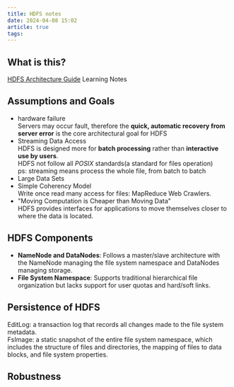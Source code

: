 ```yaml
---
title: HDFS notes
date: 2024-04-08 15:02
article: true
tags: 
---
```


## What is this?
[HDFS Architecture Guide](https://hadoop.apache.org/docs/r1.2.1/hdfs_design.html) Learning Notes

## Assumptions and Goals
- hardware failure  
Servers may occur fault, therefore the **quick, automatic recovery from server error** is the core architectural goal for HDFS
- Streaming Data Access  
HDFS is designed more for **batch processing** rather than **interactive use by users**.  
HDFS not follow all *POSIX* standards(a standard for files operation)  
ps: streaming means process the whole file, from batch to batch
- Large Data Sets
- Simple Coherency Model  
Write once read many access for files: MapReduce Web Crawlers.
- "Moving Computation is Cheaper than Moving Data"  
HDFS provides interfaces for applications to move themselves closer to where the data is located.

## HDFS Components
- **NameNode and DataNodes**: Follows a master/slave architecture with the NameNode managing the file system namespace and DataNodes managing storage.
- **File System Namespace**: Supports traditional hierarchical file organization but lacks support for user quotas and hard/soft links.

## Persistence of HDFS
EditLog: a transaction log that records all changes made to the file system metadata.  
FsImage: a static snapshot of the entire file system namespace, which includes the structure of files and directories, the mapping of files to data blocks, and file system properties.

## Robustness
